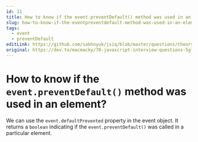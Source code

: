 ```yaml
---
id: 11
title: How to know if the event.preventDefault() method was used in an element?
slug: how-to-know-if-the-eventpreventdefault-method-was-used-in-an-element
tags:
  - event
  - preventDefault
editLink: https://github.com/sakhnyuk/jsiq/blob/master/questions/theory/javascript/11.md
original: https://dev.to/macmacky/70-javascript-interview-questions-5gfi
---
```


# How to know if the `event.preventDefault()` method was used in an element?

We can use the `event.defaultPrevented` property in the event object. It returns a `boolean` indicating if the `event.preventDefault()` was called in a particular element.
